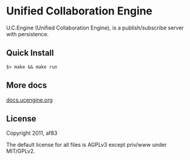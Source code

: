 # Unified Collaboration Engine

U.C.Engine (Unified Collaboration Engine), is a publish/subscribe server with persistence.

## Quick Install

    $> make && make run

## More docs

[docs.ucengine.org](http://docs.ucengine.org)

## License

Copyright 2011, af83

The default license for all files is AGPLv3 except priv/www under MIT/GPLv2.
